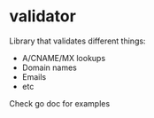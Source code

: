 # validator

Library that validates different things:

* A/CNAME/MX lookups
* Domain names
* Emails
* etc

Check go doc for examples
